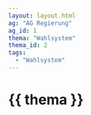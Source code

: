 ```yaml
---
layout: layout.html
ag: "AG Regierung"
ag_id: 1
thema: "Wahlsystem"
thema_id: 2
tags:
  - "Wahlsystem"
---
```


# {{ thema }}
